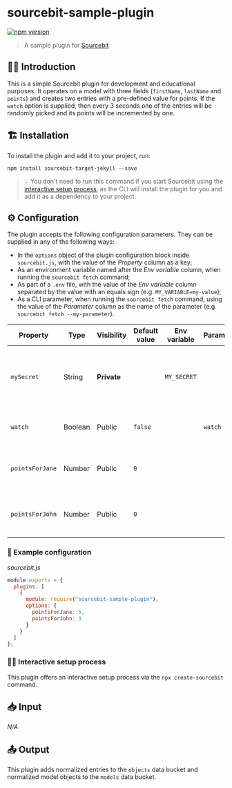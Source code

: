 # sourcebit-sample-plugin

[![npm version](https://badge.fury.io/js/sourcebit-sample-plugin.svg)](https://badge.fury.io/js/sourcebit-sample-plugin)

> A sample plugin for [Sourcebit](https://github.com/stackbithq/sourcebit)

## 👩‍🏫 Introduction

This is a simple Sourcebit plugin for development and educational purposes. It operates on a model with three fields (`firstName`, `lastName` and `points`) and creates two entries with a pre-defined value for points. If the `watch` option is supplied, then every 3 seconds one of the entries will be randomly picked and its points will be incremented by one.

## 🏗 Installation

To install the plugin and add it to your project, run:

```
npm install sourcebit-target-jekyll --save
```

> 💡 You don't need to run this command if you start Sourcebit using the [interactive setup process](#%EF%B8%8F-interactive-setup-process), as the CLI will install the plugin for you and add it as a dependency to your project.

## ⚙️ Configuration

The plugin accepts the following configuration parameters. They can be supplied in any of the following ways:

- In the `options` object of the plugin configuration block inside `sourcebit.js`, with the value of the _Property_ column as a key;
- As an environment variable named after the _Env variable_ column, when running the `sourcebit fetch` command;
- As part of a `.env` file, with the value of the _Env variable_ column separated by the value with an equals sign (e.g. `MY_VARIABLE=my-value`);
- As a CLI parameter, when running the `sourcebit fetch` command, using the value of the _Parameter_ column as the name of the parameter (e.g. `sourcebit fetch --my-parameter`).

| Property        | Type    | Visibility  | Default value | Env variable | Parameter | Description                                                                         |
| --------------- | ------- | ----------- | ------------- | ------------ | --------- | ----------------------------------------------------------------------------------- |
| `mySecret`      | String  | **Private** |               | `MY_SECRET`  |           | A secret value. Not actually used by the plugin, purely for demonstration purposes. |
| `watch`         | Boolean | Public      | `false`       |              | `watch`   | Whether to update entries on a regular interval.                                    |
| `pointsForJane` | Number  | Public      | `0`           |              |           | The initial number of points assigned to Jane                                       |
| `pointsForJohn` | Number  | Public      | `0`           |              |           | The initial number of points assigned to John                                       |

### 👀 Example configuration

_sourcebit.js_

```js
module.exports = {
  plugins: [
    {
      module: require("sourcebit-sample-plugin"),
      options: {
        pointsForJane: 5,
        pointsForJohn: 3
      }
    }
  ]
};
```

### 🧞‍♂️ Interactive setup process

This plugin offers an interactive setup process via the `npx create-sourcebit` command.

## 📥 Input

_N/A_

## 📤 Output

This plugin adds normalized entries to the `objects` data bucket and normalized model objects to the `models` data bucket.
